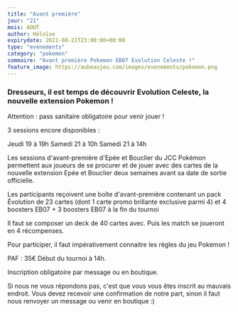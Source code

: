 ```yaml
---
title: "Avant première"
jour: "21"
mois: AOUT
author: Héloïse
expirydate: 2021-08-21T23:00:00+00:00
type: "evenements"
category: "pokemon"
sommaire: "Avant première Pokemon EB07 Evolution Celeste !"
feature_image: https://aubeaujeu.com/images/evenements/pokemon.png
---
```

### Dresseurs, il est temps de découvrir Evolution Celeste, la nouvelle extension Pokemon !

Attention : pass sanitaire obligatoire pour venir jouer !

3 sessions encore disponibles :

Jeudi 19 à 19h
Samedi 21 à 10h
Samedi 21 à 14h

Les sessions d'avant-première d'Epée et Bouclier du JCC Pokémon permettent aux joueurs de se procurer et de jouer avec des cartes de la nouvelle extension Epée et Bouclier deux semaines avant sa date de sortie officielle.

Les participants reçoivent une boîte d'avant-première contenant un pack Évolution de 23 cartes (dont 1 carte promo brillante exclusive parmi 4) et 4 boosters EB07 + 3 boosters EB07 à la fin du tournoi

Il faut se composer un deck de 40 cartes avec. Puis les match se joueront en 4 récompenses.

Pour participer, il faut impérativement connaitre les règles du jeu Pokemon !

PAF : 35€
Début du tournoi à 14h.

Inscription obligatoire par message ou en boutique.

Si nous ne vous répondons pas, c'est que vous vous êtes inscrit au mauvais endroit. Vous devez recevoir une confirmation de notre part, sinon il faut nous renvoyer un message ou venir en boutique :)
